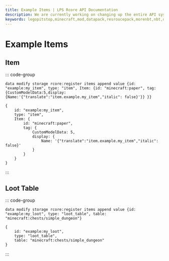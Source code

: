 ```yaml
---
title: Example Items | LPS Rcore API Documentation
description: We are currently working on changing up the entire API system. Hopefully, it will be released soon! For now you can see the up-coming changes to the API.
keywords: legopitstop,minecraft,mod,datapack,resroucepack,morenbt,nbt,data
---
```


# Example Items

## Item

::: code-group

```mcfunction [mcfunction]
data modify storage rcore:register items append value {id: "example:my_item", type: "item", Item: {id: "minecraft:paper", tag: {CustomModelData:5,display:{Name:'{"translate":"item.example.my_item","italic": false}'}} }}
```

```snbt [snbt]
{
    id: "example:my_item",
    type: "item",
    Item: {
        id: "minecraft:paper",
        tag: {
            CustomModelData: 5,
            display: {
                Name: '{"translate":"item.example.my_item","italic": false}'
            }
        }
    }
}
```

:::

## Loot Table

::: code-group

```mcfunction [mcfunction]
data modify storage rcore:register items append value {id: "example:my_loot", type: "loot_table", table: "minecraft:chests/simple_dungeon"}
```

```snbt [snbt]
{
    id: "example:my_loot",
    type: "loot_table",
    table: "minecraft:chests/simple_dungeon"
}
```

:::

